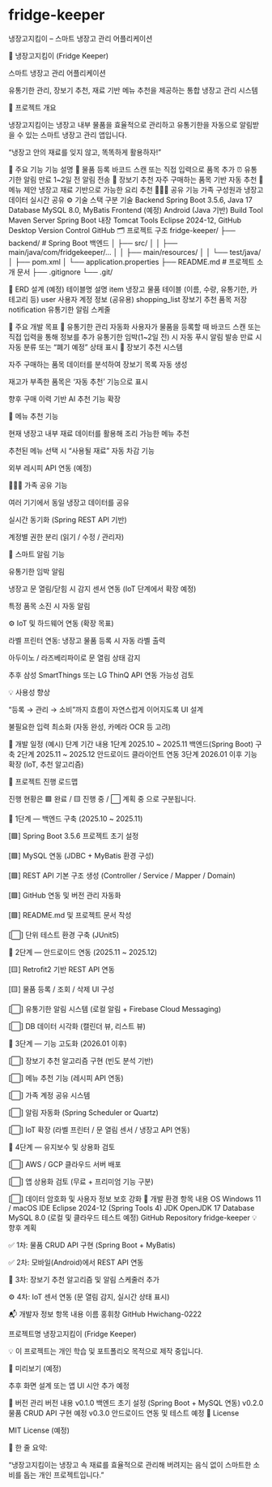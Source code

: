# fridge-keeper
냉장고지킴이 – 스마트 냉장고 관리 어플리케이션

🧊 냉장고지킴이 (Fridge Keeper)

스마트 냉장고 관리 어플리케이션

유통기한 관리, 장보기 추천, 재료 기반 메뉴 추천을 제공하는 통합 냉장고 관리 시스템

🚀 프로젝트 개요

냉장고지킴이는 냉장고 내부 물품을 효율적으로 관리하고
유통기한을 자동으로 알림받을 수 있는 스마트 냉장고 관리 앱입니다.

“냉장고 안의 재료를 잊지 않고, 똑똑하게 활용하자!”

🧩 주요 기능
기능	설명
🧾 물품 등록	바코드 스캔 또는 직접 입력으로 품목 추가
⏰ 유통기한 알림	만료 1~2일 전 알림 전송
🧺 장보기 추천	자주 구매하는 품목 기반 자동 추천
🍳 메뉴 제안	냉장고 재료 기반으로 가능한 요리 추천
👨‍👩‍👧 공유 기능	가족 구성원과 냉장고 데이터 실시간 공유
⚙️ 기술 스택
구분	기술
Backend	Spring Boot 3.5.6, Java 17
Database	MySQL 8.0, MyBatis
Frontend (예정)	Android (Java 기반)
Build Tool	Maven
Server	Spring Boot 내장 Tomcat
Tools	Eclipse 2024-12, GitHub Desktop
Version Control	GitHub
🗂️ 프로젝트 구조
fridge-keeper/
├── backend/                   # Spring Boot 백엔드
│   ├── src/
│   │   ├── main/java/com/fridgekeeper/...
│   │   ├── main/resources/
│   │   └── test/java/
│   ├── pom.xml
│   └── application.properties
├── README.md                  # 프로젝트 소개 문서
├── .gitignore
└── .git/

💾 ERD 설계 (예정)
테이블명	설명
item	냉장고 물품 테이블 (이름, 수량, 유통기한, 카테고리 등)
user	사용자 계정 정보 (공유용)
shopping_list	장보기 추천 품목 저장
notification	유통기한 알림 스케줄

🎯 주요 개발 목표
🧾 유통기한 관리 자동화
사용자가 물품을 등록할 때 바코드 스캔 또는 직접 입력을 통해 정보를 추가
유통기한 임박(1~2일 전) 시 자동 푸시 알림 발송
만료 시 자동 분류 또는 “폐기 예정” 상태 표시
🧺 장보기 추천 시스템

자주 구매하는 품목 데이터를 분석하여 장보기 목록 자동 생성

재고가 부족한 품목은 ‘자동 추천’ 기능으로 표시

향후 구매 이력 기반 AI 추천 기능 확장

🍳 메뉴 추천 기능

현재 냉장고 내부 재료 데이터를 활용해 조리 가능한 메뉴 추천

추천된 메뉴 선택 시 “사용될 재료” 자동 차감 기능

외부 레시피 API 연동 (예정)

👨‍👩‍👧 가족 공유 기능

여러 기기에서 동일 냉장고 데이터를 공유

실시간 동기화 (Spring REST API 기반)

계정별 권한 분리 (읽기 / 수정 / 관리자)

🔔 스마트 알림 기능

유통기한 임박 알림

냉장고 문 열림/닫힘 시 감지 센서 연동 (IoT 단계에서 확장 예정)

특정 품목 소진 시 자동 알림

⚙️ IoT 및 하드웨어 연동 (확장 목표)

라벨 프린터 연동: 냉장고 물품 등록 시 자동 라벨 출력

아두이노 / 라즈베리파이로 문 열림 상태 감지

추후 삼성 SmartThings 또는 LG ThinQ API 연동 가능성 검토

💡 사용성 향상

“등록 → 관리 → 소비”까지 흐름이 자연스럽게 이어지도록 UI 설계

불필요한 입력 최소화 (자동 완성, 카메라 OCR 등 고려)

📆 개발 일정 (예시)
단계	기간	내용
1단계	2025.10 ~ 2025.11	백엔드(Spring Boot) 구축
2단계	2025.11 ~ 2025.12	안드로이드 클라이언트 연동
3단계	2026.01 이후	기능 확장 (IoT, 추천 알고리즘)

🧩 프로젝트 진행 로드맵

진행 현황은 🟩 완료 / 🟨 진행 중 / ⬜ 계획 중 으로 구분됩니다.

🧱 1단계 — 백엔드 구축 (2025.10 ~ 2025.11)

[🟩] Spring Boot 3.5.6 프로젝트 초기 설정

[🟩] MySQL 연동 (JDBC + MyBatis 환경 구성)

[🟩] REST API 기본 구조 생성 (Controller / Service / Mapper / Domain)

[🟩] GitHub 연동 및 버전 관리 자동화

[🟩] README.md 및 프로젝트 문서 작성

[⬜] 단위 테스트 환경 구축 (JUnit5)

📱 2단계 — 안드로이드 연동 (2025.11 ~ 2025.12)

[🟨] Retrofit2 기반 REST API 연동

[🟨] 물품 등록 / 조회 / 삭제 UI 구성

[⬜] 유통기한 알림 시스템 (로컬 알림 + Firebase Cloud Messaging)

[⬜] DB 데이터 시각화 (캘린더 뷰, 리스트 뷰)

🧠 3단계 — 기능 고도화 (2026.01 이후)

[⬜] 장보기 추천 알고리즘 구현 (빈도 분석 기반)

[⬜] 메뉴 추천 기능 (레시피 API 연동)

[⬜] 가족 계정 공유 시스템

[⬜] 알림 자동화 (Spring Scheduler or Quartz)

[⬜] IoT 확장 (라벨 프린터 / 문 열림 센서 / 냉장고 API 연동)

🧩 4단계 — 유지보수 및 상용화 검토

[⬜] AWS / GCP 클라우드 서버 배포

[⬜] 앱 상용화 검토 (무료 + 프리미엄 기능 구분)

[⬜] 데이터 암호화 및 사용자 정보 보호 강화
🧰 개발 환경
항목	내용
OS	Windows 11 / macOS
IDE	Eclipse 2024-12 (Spring Tools 4)
JDK	OpenJDK 17
Database	MySQL 8.0 (로컬 및 클라우드 테스트 예정)
GitHub Repository	fridge-keeper
💡 향후 계획

✅ 1차: 물품 CRUD API 구현 (Spring Boot + MyBatis)

✅ 2차: 모바일(Android)에서 REST API 연동

🧩 3차: 장보기 추천 알고리즘 및 알림 스케줄러 추가

⚙️ 4차: IoT 센서 연동 (문 열림 감지, 실시간 상태 표시)

📬 개발자 정보
항목	내용
이름	홍휘창
GitHub	Hwichang-0222

프로젝트명	냉장고지킴이 (Fridge Keeper)

💡 이 프로젝트는 개인 학습 및 포트폴리오 목적으로 제작 중입니다.

📸 미리보기 (예정)

추후 화면 설계 또는 앱 UI 시안 추가 예정

🏁 버전 관리
버전	내용
v0.1.0	백엔드 초기 설정 (Spring Boot + MySQL 연동)
v0.2.0	물품 CRUD API 구현 예정
v0.3.0	안드로이드 연동 및 테스트 예정
🧾 License

MIT License (예정)

💬 한 줄 요약:

“냉장고지킴이는 냉장고 속 재료를 효율적으로 관리해
버려지는 음식 없이 스마트한 소비를 돕는 개인 프로젝트입니다.”